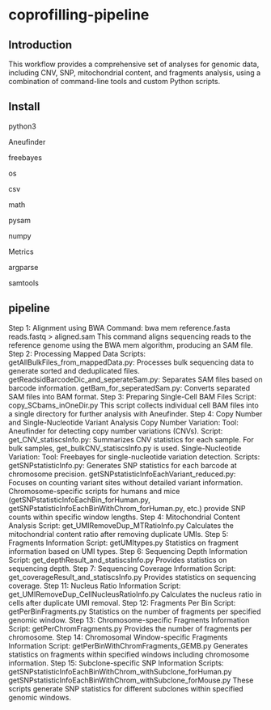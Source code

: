 # coprofilling-pipeline
Introduction
---------------------------------------------------------------------------------------------------------------------------------------------------------------------------------------------------------------------------------------------
This workflow provides a comprehensive set of analyses for genomic data, including CNV, SNP, mitochondrial content, and fragments analysis, using a combination of command-line tools and custom Python scripts.

Install
---------------------------------------------------------------------------------------------------------------------------------------------------------------------------------------------------------------------------------------------
python3

Aneufinder

freebayes

os

csv

math

pysam

numpy

Metrics

argparse

samtools

pipeline
---------------------------------------------------------------------------------------------------------------------------------------------------------------------------------------------------------------------------------------------
Step 1: Alignment using BWA
Command: bwa mem reference.fasta reads.fastq > aligned.sam
This command aligns sequencing reads to the reference genome using the BWA mem algorithm, producing an SAM file.
Step 2: Processing Mapped Data
Scripts:
getAllBulkFiles_from_mappedData.py: Processes bulk sequencing data to generate sorted and deduplicated files.
getReadsidBarcodeDic_and_seperateSam.py: Separates SAM files based on barcode information.
getBam_for_seperatedSam.py: Converts separated SAM files into BAM format.
Step 3: Preparing Single-Cell BAM Files
Script: copy_SCbams_inOneDir.py
This script collects individual cell BAM files into a single directory for further analysis with Aneufinder.
Step 4: Copy Number and Single-Nucleotide Variant Analysis
Copy Number Variation:
Tool: Aneufinder for detecting copy number variations (CNVs).
Script: get_CNV_statiscsInfo.py: Summarizes CNV statistics for each sample. For bulk samples, get_bulkCNV_statiscsInfo.py is used.
Single-Nucleotide Variation:
Tool: Freebayes for single-nucleotide variation detection.
Scripts:
getSNPstatisticInfo.py: Generates SNP statistics for each barcode at chromosome precision.
getSNPstatisticInfoEachVariant_reduced.py: Focuses on counting variant sites without detailed variant information.
Chromosome-specific scripts for humans and mice (getSNPstatisticInfoEachBin_forHuman.py, getSNPstatisticInfoEachBinWithChrom_forHuman.py, etc.) provide SNP counts within specific window lengths.
Step 4: Mitochondrial Content Analysis
Script: get_UMIRemoveDup_MTRatioInfo.py
Calculates the mitochondrial content ratio after removing duplicate UMIs.
Step 5: Fragments Information
Script: getUMItypes.py
Statistics on fragment information based on UMI types.
Step 6: Sequencing Depth Information
Script: get_depthResult_and_statiscsInfo.py
Provides statistics on sequencing depth.
Step 7: Sequencing Coverage Information
Script: get_coverageResult_and_statiscsInfo.py
Provides statistics on sequencing coverage.
Step 11: Nucleus Ratio Information
Script: get_UMIRemoveDup_CellNucleusRatioInfo.py
Calculates the nucleus ratio in cells after duplicate UMI removal.
Step 12: Fragments Per Bin
Script: getPerBinFragments.py
Statistics on the number of fragments per specified genomic window.
Step 13: Chromosome-specific Fragments Information
Script: getPerChromFragments.py
Provides the number of fragments per chromosome.
Step 14: Chromosomal Window-specific Fragments Information
Script: getPerBinWithChromFragments_GEMB.py
Generates statistics on fragments within specified windows including chromosome information.
Step 15: Subclone-specific SNP Information
Scripts:
getSNPstatisticInfoEachBinWithChrom_withSubclone_forHuman.py
getSNPstatisticInfoEachBinWithChrom_withSubclone_forMouse.py
These scripts generate SNP statistics for different subclones within specified genomic windows.

